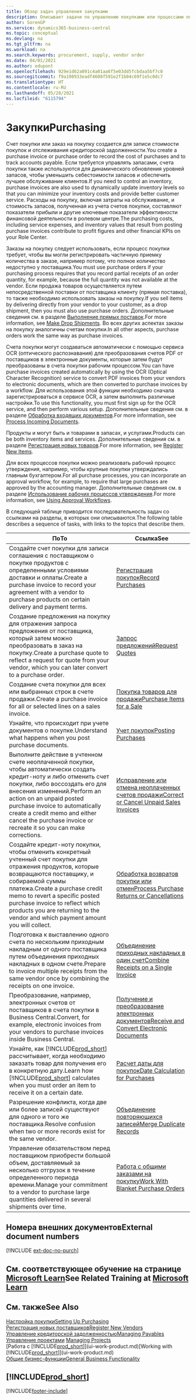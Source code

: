 ```yaml
---
title: Обзор задач управления закупками
description: Описывает задачи по управлению покупками или процессами покупок, включая работу счетов покупки и заказов на покупку.
author: SorenGP
ms.service: dynamics365-business-central
ms.topic: conceptual
ms.devlang: na
ms.tgt_pltfrm: na
ms.workload: na
ms.search.keywords: procurement, supply, vendor order
ms.date: 04/01/2021
ms.author: edupont
ms.openlocfilehash: 929e1d62a091c4a01aa6f5e03dd5fcbdaa5bf7c0
ms.sourcegitcommit: f9a190933eadf4608f591e2f1b04c69f1e5c0dc7
ms.translationtype: HT
ms.contentlocale: ru-RU
ms.lasthandoff: 05/28/2021
ms.locfileid: "6115794"
---
```

# <a name="purchasing"></a><span data-ttu-id="1f894-103">Закупки</span><span class="sxs-lookup"><span data-stu-id="1f894-103">Purchasing</span></span>
<span data-ttu-id="1f894-104">Счет покупки или заказ на покупку создается для записи стоимости покупок и отслеживания кредиторской задолженности.</span><span class="sxs-lookup"><span data-stu-id="1f894-104">You create a purchase invoice or purchase order to record the cost of purchases and to track accounts payable.</span></span> <span data-ttu-id="1f894-105">Если требуется управлять запасами, счета покупки также используются для динамического обновления уровней запасов, чтобы уменьшить себестоимости запасов и обеспечить лучшее обслуживание клиентов.</span><span class="sxs-lookup"><span data-stu-id="1f894-105">If you need to control an inventory, purchase invoices are also used to dynamically update inventory levels so that you can minimize your inventory costs and provide better customer service.</span></span> <span data-ttu-id="1f894-106">Расходы на покупку, включая затраты на обслуживание, и стоимость запасов, полученная из учета счетов покупки, составляют показатели прибыли и другие ключевые показатели эффективности финансовой деятельности в ролевом центре.</span><span class="sxs-lookup"><span data-stu-id="1f894-106">The purchasing costs, including service expenses, and inventory values that result from posting purchase invoices contribute to profit figures and other financial KPIs on your Role Center.</span></span>

<span data-ttu-id="1f894-107">Заказы на покупку следует использовать, если процесс покупки требует, чтобы вы могли регистрировать частичную приемку количества в заказе, например потому, что полное количество недоступно у поставщика.</span><span class="sxs-lookup"><span data-stu-id="1f894-107">You must use purchase orders if your purchasing process requires that you record partial receipts of an order quantity, for example, because the full quantity was not available at the vendor.</span></span> <span data-ttu-id="1f894-108">Если продажа товаров осуществляется путем непосредственной поставки от поставщика клиенту (прямая поставка), то также необходимо использовать заказы на покупку.</span><span class="sxs-lookup"><span data-stu-id="1f894-108">If you sell items by delivering directly from your vendor to your customer, as a drop shipment, then you must also use purchase orders.</span></span> <span data-ttu-id="1f894-109">Дополнительные сведения см. в разделе [Выполнение прямых поставок](sales-how-drop-shipment.md).</span><span class="sxs-lookup"><span data-stu-id="1f894-109">For more information, see [Make Drop Shipments](sales-how-drop-shipment.md).</span></span> <span data-ttu-id="1f894-110">Во всех других аспектах заказы на покупку аналогичны счетам покупки.</span><span class="sxs-lookup"><span data-stu-id="1f894-110">In all other aspects, purchase orders work the same way as purchase invoices.</span></span>

<span data-ttu-id="1f894-111">Счета покупки могут создаваться автоматически с помощью сервиса OCR (оптического распознавания) для преобразования счетов PDF от поставщиков в электронные документы, которые затем будут преобразованы в счета покупки рабочим процессом.</span><span class="sxs-lookup"><span data-stu-id="1f894-111">You can have purchase invoices created automatically by using the OCR (Optical Character Recognition) service to convert PDF invoices from your vendors to electronic documents, which are then converted to purchase invoices by a workflow.</span></span> <span data-ttu-id="1f894-112">Для использования этой функции необходимо сначала зарегистрироваться в сервисе OCR, а затем выполнить различные настройки.</span><span class="sxs-lookup"><span data-stu-id="1f894-112">To use this functionality, you must first sign up for the OCR service, and then perform various setup.</span></span> <span data-ttu-id="1f894-113">Дополнительные сведения см. в разделе [Обработка входящих документов](across-process-income-documents.md).</span><span class="sxs-lookup"><span data-stu-id="1f894-113">For more information, see [Process Incoming Documents](across-process-income-documents.md).</span></span>      

<span data-ttu-id="1f894-114">Продукты и могут быть и товарами в запасах, и услугами.</span><span class="sxs-lookup"><span data-stu-id="1f894-114">Products can be both inventory items and services.</span></span> <span data-ttu-id="1f894-115">Дополнительные сведения см. в разделе [Регистрация новых товаров](inventory-how-register-new-items.md).</span><span class="sxs-lookup"><span data-stu-id="1f894-115">For more information, see [Register New Items](inventory-how-register-new-items.md).</span></span>

<span data-ttu-id="1f894-116">Для всех процессов покупки можно реализовать рабочий процесс утверждения, например, чтобы крупные покупки утверждались главным бухгалтером.</span><span class="sxs-lookup"><span data-stu-id="1f894-116">For all purchase processes, you can incorporate an approval workflow, for example, to require that large purchases are approved by the accounting manager.</span></span> <span data-ttu-id="1f894-117">Дополнительные сведения см. в разделе [Использование рабочих процессов утверждения](across-how-use-approval-workflows.md).</span><span class="sxs-lookup"><span data-stu-id="1f894-117">For more information, see [Using Approval Workflows](across-how-use-approval-workflows.md).</span></span>

<span data-ttu-id="1f894-118">В следующей таблице приводится последовательность задач со ссылками на разделы, в которых они описываются.</span><span class="sxs-lookup"><span data-stu-id="1f894-118">The following table describes a sequence of tasks, with links to the topics that describe them.</span></span>

| <span data-ttu-id="1f894-119">По</span><span class="sxs-lookup"><span data-stu-id="1f894-119">To</span></span> | <span data-ttu-id="1f894-120">Ссылка</span><span class="sxs-lookup"><span data-stu-id="1f894-120">See</span></span> |
| --- | --- |
| <span data-ttu-id="1f894-121">Создайте счет покупки для записи соглашения с поставщиком о покупке продуктов с определенными условиями доставки и оплаты.</span><span class="sxs-lookup"><span data-stu-id="1f894-121">Create a purchase invoice to record your agreement with a vendor to purchase products on certain delivery and payment terms.</span></span> |[<span data-ttu-id="1f894-122">Регистрация покупок</span><span class="sxs-lookup"><span data-stu-id="1f894-122">Record Purchases</span></span>](purchasing-how-record-purchases.md) |
|<span data-ttu-id="1f894-123">Создание предложения на покупку для отражения запроса предложения от поставщика, который затем можно преобразовать в заказ на покупку.</span><span class="sxs-lookup"><span data-stu-id="1f894-123">Create a purchase quote to reflect a request for quote from your vendor, which you can later convert to a purchase order.</span></span>|[<span data-ttu-id="1f894-124">Запрос предложений</span><span class="sxs-lookup"><span data-stu-id="1f894-124">Request Quotes</span></span>](purchasing-how-request-quotes.md)|
| <span data-ttu-id="1f894-125">Создание счета покупки для всех или выбранных строк в счете продажи.</span><span class="sxs-lookup"><span data-stu-id="1f894-125">Create a purchase invoice for all or selected lines on a sales invoice.</span></span> |[<span data-ttu-id="1f894-126">Покупка товаров для продажи</span><span class="sxs-lookup"><span data-stu-id="1f894-126">Purchase Items for a Sale</span></span>](purchasing-how-purchase-products-sale.md) |
|<span data-ttu-id="1f894-127">Узнайте, что происходит при учете документов о покупке.</span><span class="sxs-lookup"><span data-stu-id="1f894-127">Understand what happens when you post purchase documents.</span></span>|[<span data-ttu-id="1f894-128">Учет покупок</span><span class="sxs-lookup"><span data-stu-id="1f894-128">Posting Purchases</span></span>](ui-post-purchases.md)|
| <span data-ttu-id="1f894-129">Выполните действие в учтенном счете неоплаченной покупки, чтобы автоматически создать кредит-ноту и либо отменить счет покупки, либо воссоздать его для внесения изменений.</span><span class="sxs-lookup"><span data-stu-id="1f894-129">Perform an action on an unpaid posted purchase invoice to automatically create a credit memo and either cancel the purchase invoice or recreate it so you can make corrections.</span></span> |[<span data-ttu-id="1f894-130">Исправление или отмена неоплаченных счетов продажи</span><span class="sxs-lookup"><span data-stu-id="1f894-130">Correct or Cancel Unpaid Sales Invoices</span></span>](purchasing-how-correct-cancel-unpaid-purchase-invoices.md) |
| <span data-ttu-id="1f894-131">Создайте кредит-ноту покупки, чтобы отменить конкретный учтенный счет покупки для отражения продуктов, которые возвращаются поставщику, и собираемой суммы платежа.</span><span class="sxs-lookup"><span data-stu-id="1f894-131">Create a purchase credit memo to revert a specific posted purchase invoice to reflect which products you are returning to the vendor and which payment amount you will collect.</span></span> |[<span data-ttu-id="1f894-132">Обработка возвратов покупки или отмен</span><span class="sxs-lookup"><span data-stu-id="1f894-132">Process Purchase Returns or Cancellations</span></span>](purchasing-how-register-new-vendors.md) |
|<span data-ttu-id="1f894-133">Подготовка к выставлению одного счета по нескольким приходным накладным от одного поставщика путем объединения приходных накладных в одном счете.</span><span class="sxs-lookup"><span data-stu-id="1f894-133">Prepare to invoice multiple receipts from the same vendor once by combining the receipts on one invoice.</span></span>|[<span data-ttu-id="1f894-134">Объединение приходных накладных в один счет</span><span class="sxs-lookup"><span data-stu-id="1f894-134">Combine Receipts on a Single Invoice</span></span>](purchasing-how-to-combine-receipts.md)|
|<span data-ttu-id="1f894-135">Преобразование, например, электронных счетов от поставщиков в счета покупки в Business Central.</span><span class="sxs-lookup"><span data-stu-id="1f894-135">Convert, for example, electronic invoices from your vendors to purchase invoices inside Business Central.</span></span>|[<span data-ttu-id="1f894-136">Получение и преобразование электронных документов</span><span class="sxs-lookup"><span data-stu-id="1f894-136">Receive and Convert Electronic Documents</span></span>](purchasing-how-to-receive-and-convert-electronic-documents.md)|
| <span data-ttu-id="1f894-137">Узнайте, как [!INCLUDE[prod_short](includes/prod_short.md)] рассчитывает, когда необходимо заказать товар для получения его в конкретную дату.</span><span class="sxs-lookup"><span data-stu-id="1f894-137">Learn how [!INCLUDE[prod_short](includes/prod_short.md)] calculates when you must order an item to receive it on a certain date.</span></span>|[<span data-ttu-id="1f894-138">Расчет даты для покупок</span><span class="sxs-lookup"><span data-stu-id="1f894-138">Date Calculation for Purchases</span></span>](purchasing-date-calculation-for-purchases.md)|
|<span data-ttu-id="1f894-139">Разрешение конфликта, когда две или более записей существуют для одного и того же поставщика.</span><span class="sxs-lookup"><span data-stu-id="1f894-139">Resolve confusion when two or more records exist for the same vendor.</span></span>|[<span data-ttu-id="1f894-140">Объединение повторяющихся записей</span><span class="sxs-lookup"><span data-stu-id="1f894-140">Merge Duplicate Records</span></span>](sales-how-merge-duplicate-records.md)|
|<span data-ttu-id="1f894-141">Управление обязательством перед поставщиком приобрести большой объем, доставляемый за несколько отгрузок в течение определенного периода времени.</span><span class="sxs-lookup"><span data-stu-id="1f894-141">Manage your commitment to a vendor to purchase large quantities delivered in several shipments over time.</span></span>|[<span data-ttu-id="1f894-142">Работа с общими заказами на покупку</span><span class="sxs-lookup"><span data-stu-id="1f894-142">Work With Blanket Purchase Orders</span></span>](sales-how-to-create-blanket-sales-orders.md)|

## <a name="external-document-numbers"></a><span data-ttu-id="1f894-143">Номера внешних документов</span><span class="sxs-lookup"><span data-stu-id="1f894-143">External document numbers</span></span>

[!INCLUDE [ext-doc-no-purch](includes/ext-doc-no-purch.md)]

## <a name="see-related-training-at-microsoft-learn"></a><span data-ttu-id="1f894-144">См. соответствующее обучение на странице [Microsoft Learn](/learn/paths/purchase-items-services-dynamics-365-business-central/)</span><span class="sxs-lookup"><span data-stu-id="1f894-144">See Related Training at [Microsoft Learn](/learn/paths/purchase-items-services-dynamics-365-business-central/)</span></span>

## <a name="see-also"></a><span data-ttu-id="1f894-145">См. также</span><span class="sxs-lookup"><span data-stu-id="1f894-145">See Also</span></span>
[<span data-ttu-id="1f894-146">Настройка покупки</span><span class="sxs-lookup"><span data-stu-id="1f894-146">Setting Up Purchasing</span></span>](purchasing-setup-purchasing.md)  
[<span data-ttu-id="1f894-147">Регистрация новых поставщиков</span><span class="sxs-lookup"><span data-stu-id="1f894-147">Register New Vendors</span></span>](purchasing-how-register-new-vendors.md)  
[<span data-ttu-id="1f894-148">Управление кредиторской задолженностью</span><span class="sxs-lookup"><span data-stu-id="1f894-148">Managing Payables</span></span>](payables-manage-payables.md)  
<span data-ttu-id="1f894-149">[Управление проектами](projects-manage-projects.md)  </span><span class="sxs-lookup"><span data-stu-id="1f894-149">[Managing Projects](projects-manage-projects.md)  </span></span>  
<span data-ttu-id="1f894-150">[Работа с [!INCLUDE[prod_short](includes/prod_short.md)]](ui-work-product.md)</span><span class="sxs-lookup"><span data-stu-id="1f894-150">[Working with [!INCLUDE[prod_short](includes/prod_short.md)]](ui-work-product.md)</span></span>  
[<span data-ttu-id="1f894-151">Общие бизнес-функции</span><span class="sxs-lookup"><span data-stu-id="1f894-151">General Business Functionality</span></span>](ui-across-business-areas.md)

## [!INCLUDE[prod_short](includes/free_trial_md.md)]  


[!INCLUDE[footer-include](includes/footer-banner.md)]